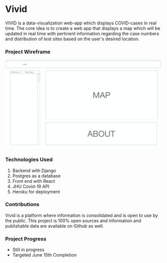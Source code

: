 # Vivid
VIVID is a data-visualization web-app which displays COVID-cases in real time. The core idea is to create a web app that displays a map which will be updated in real time with pertinent information regarding the case numbers and distribution of test sites based on the user's desired location.

### Project Wireframe
![Wireframe](Untitled.png)

### Technologies Used
1. Backend with Django
2. Postgres as a database
3. Front end with React
4. JHU Covid-19 API
5. Heroku for deployment

### Contributions
Vivid is a platform where information is consolidated and is open to use by the public. This project is 100% open sources and information and publishable data are available on Github as well. 

### Project Progress
* Still in progress
* Targeted June 15th Completion

